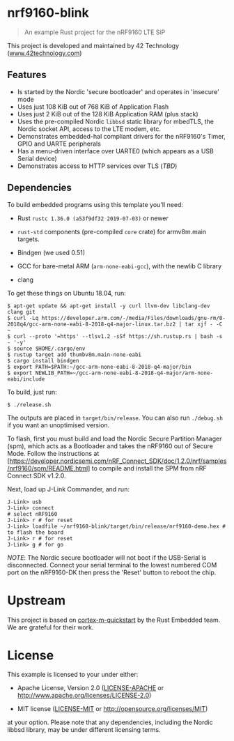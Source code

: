# nrf9160-blink

> An example Rust project for the nRF9160 LTE SiP

This project is developed and maintained by 42 Technology (www.42technology.com)

## Features

* Is started by the Nordic 'secure bootloader' and operates in 'insecure' mode
* Uses just 108 KiB out of 768 KiB of Application Flash
* Uses just 2 KiB out of the 128 KiB Application RAM (plus stack)
* Uses the pre-compiled Nordic `libbsd` static library for mbedTLS, the Nordic
  socket API, access to the LTE modem, etc.
* Demonstrates embedded-hal compliant drivers for the nRF9160's Timer, GPIO and
  UARTE peripherals
* Has a menu-driven interface over UARTE0 (which appears as a USB Serial device)
* Demonstrates access to HTTP services over TLS (_TBD_)

## Dependencies

To build embedded programs using this template you'll need:

- Rust `rustc 1.36.0 (a53f9df32 2019-07-03)` or newer

- `rust-std` components (pre-compiled `core` crate) for armv8m.main targets.

- Bindgen (we used 0.51)

- GCC for bare-metal ARM (`arm-none-eabi-gcc`), with the newlib C library

- clang

To get these things on Ubuntu 18.04, run:

``` console
$ apt-get update && apt-get install -y curl llvm-dev libclang-dev clang git
$ curl -Lq https://developer.arm.com/-/media/Files/downloads/gnu-rm/8-2018q4/gcc-arm-none-eabi-8-2018-q4-major-linux.tar.bz2 | tar xjf - -C ~
$ curl --proto '=https' --tlsv1.2 -sSf https://sh.rustup.rs | bash -s - '-y'
$ source $HOME/.cargo/env
$ rustup target add thumbv8m.main-none-eabi
$ cargo install bindgen
$ export PATH=$PATH:~/gcc-arm-none-eabi-8-2018-q4-major/bin
$ export NEWLIB_PATH=~/gcc-arm-none-eabi-8-2018-q4-major/arm-none-eabi/include
```

To build, just run:

```console
$ ./release.sh
```

The outputs are placed in `target/bin/release`. You can also run `./debug.sh`
if you want an unoptimised version.

To flash, first you must build and load the Nordic Secure Partition Manager (spm), which acts as a Bootloader and takes the nRF9160 out of Secure Mode. Follow the instructions at [https://developer.nordicsemi.com/nRF_Connect_SDK/doc/1.2.0/nrf/samples/nrf9160/spm/README.html] to compile and install the SPM from nRF Connect SDK v1.2.0.

Next, load up J-Link Commander, and run:

```
J-Link> usb
J-Link> connect
# select nRF9160
J-Link> r # for reset
J-Link> loadfile ~/nrf9160-blink/target/bin/release/nrf9160-demo.hex # to flash the board
J-Link> r # for reset
J-Link> g # for go
```

*NOTE*: The Nordic secure bootloader will not boot if the USB-Serial is
disconnected. Connect your serial terminal to the lowest numbered COM port on
the nRF9160-DK then press the 'Reset' button to reboot the chip.

# Upstream

This project is based on
[cortex-m-quickstart](https://github.com/rust-embedded/cortex-m-quickstart) by
the Rust Embedded team. We are grateful for their work.

# License

This example is licensed to your under either:

- Apache License, Version 2.0 ([LICENSE-APACHE](LICENSE-APACHE) or
  http://www.apache.org/licenses/LICENSE-2.0)

- MIT license ([LICENSE-MIT](LICENSE-MIT) or http://opensource.org/licenses/MIT)

at your option. Please note that any dependencies, including the Nordic libbsd library,
may be under different licensing terms.

